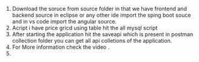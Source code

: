 1) Download the soruce from source folder in that we have frontend and backend source in eclipse or any other ide import the sping boot souce and in vs code import the angular source.
2) Acript i have price gricd using table hit the all mysql script
3) After starting the application hit the saveapi which is present in postman collection folder you can get all api colletions of the application.
4) For More information check the video .
5) 
